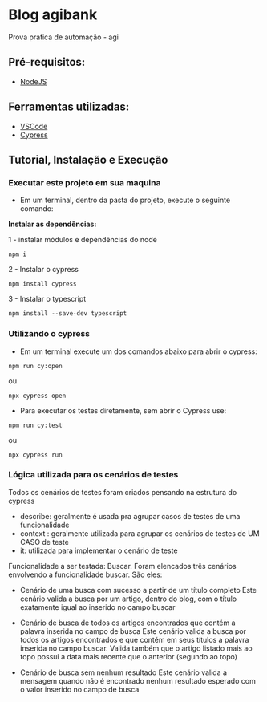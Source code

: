 # Blog agibank

Prova pratica de automação - agi

## Pré-requisitos:
- [NodeJS](https://nodejs.org/en/download/ "NodeJS")

## Ferramentas utilizadas:
- [VSCode](https://code.visualstudio.com/ "VSCode")
- [Cypress](https://www.npmjs.com/package/cypress "Cypress")
## Tutorial, Instalação e Execução

### Executar este projeto em sua maquina

* Em um terminal, dentro da pasta do projeto, execute o seguinte comando:

**Instalar as dependências:** 

1 - instalar módulos e dependências do node
```
npm i
```
2 - Instalar o cypress
```
npm install cypress
```
3 - Instalar o typescript
```
npm install --save-dev typescript
```
### Utilizando o cypress

* Em um terminal execute um dos comandos abaixo para abrir o cypress:
```
npm run cy:open 
```
ou
```
npx cypress open 
```
* Para executar os testes diretamente, sem abrir o Cypress use:
```
npm run cy:test 
```
ou
```
npx cypress run 
```

### Lógica utilizada para os cenários de testes
Todos os cenários de testes foram criados pensando na estrutura do cypress
* describe: geralmente é usada pra agrupar casos de testes de uma funcionalidade
* context : geralmente utilizada para agrupar os cenários de testes de UM CASO de teste
* it: utilizada para implementar o cenário de teste

Funcionalidade a ser testada: Buscar. Foram elencados três cenários envolvendo a funcionalidade buscar. São eles:


* Cenário de uma busca com sucesso a partir de um título completo
 Este cenário valida a busca por um artigo, dentro do blog, com o título exatamente igual ao inserido no campo buscar

* Cenário de busca de todos os artigos encontrados que contém a palavra inserida no campo de busca
 Este cenário valida a busca por todos os artigos encontrados e que contém em seus títulos a palavra inserida no campo buscar. Valida também que o artigo listado mais ao topo possui a data mais recente que o anterior (segundo ao topo)

* Cenário de busca sem nenhum resultado
 Este cenário valida a mensagem quando não é encontrado nenhum resultado esperado com o valor inserido no campo de busca

